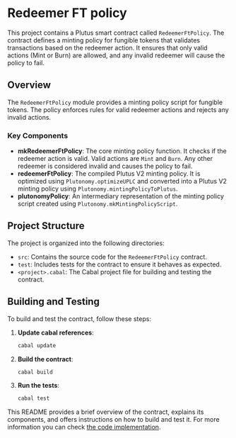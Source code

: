 # Redeemer FT policy

This project contains a Plutus smart contract called `RedeemerFtPolicy`. The contract defines a minting policy for fungible tokens that validates transactions based on the redeemer action. It ensures that only valid actions (Mint or Burn) are allowed, and any invalid redeemer will cause the policy to fail.

## Overview

The `RedeemerFtPolicy` module provides a minting policy script for fungible tokens. The policy enforces rules for valid redeemer actions and rejects any invalid actions.

### Key Components

- **mkRedeemerFtPolicy**: The core minting policy function. It checks if the redeemer action is valid. Valid actions are `Mint` and `Burn`. Any other redeemer is considered invalid and causes the policy to fail.
- **redeemerFtPolicy**: The compiled Plutus V2 minting policy. It is optimized using `Plutonomy.optimizeUPLC` and converted into a Plutus V2 minting policy using `Plutonomy.mintingPolicyToPlutus`.
- **plutonomyPolicy**: An intermediary representation of the minting policy script created using `Plutonomy.mkMintingPolicyScript`.

## Project Structure

The project is organized into the following directories:

- `src`: Contains the source code for the `RedeemerFtPolicy` contract.
- `test`: Includes tests for the contract to ensure it behaves as expected.
- `<project>.cabal`: The Cabal project file for building and testing the contract.

## Building and Testing

To build and test the contract, follow these steps:
1. **Update cabal references**:
   ```bash
   cabal update
   ```

2. **Build the contract**:
   ```bash
   cabal build
   ```

3. **Run the tests**:
   ```bash
   cabal test
   ```

This README provides a brief overview of the contract, explains its components, and offers instructions on how to build and test it. For more information you can check [the code implementation](./src/RedeemerFtPolicy.hs).
